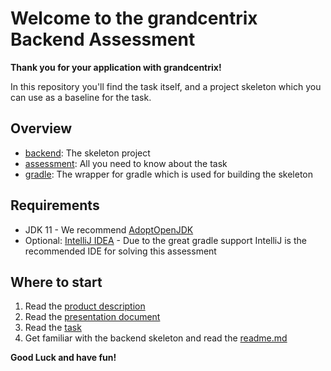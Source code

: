 # Welcome to the grandcentrix Backend Assessment

**Thank you for your application with grandcentrix!**

In this repository you'll find the task itself, and a project skeleton which you can use as a baseline for the task.

## Overview

* [backend](backend): The skeleton project
* [assessment](assessment): All you need to know about the task
* [gradle](gradle): The wrapper for gradle which is used for building the skeleton

## Requirements

* JDK 11 - We recommend [AdoptOpenJDK](https://adoptopenjdk.net/)
* Optional: [IntelliJ IDEA](https://www.jetbrains.com/idea/download/) - Due to the great gradle support IntelliJ is the recommended IDE for solving this assessment

## Where to start

1. Read the [product description](assessment/product-description.md)
1. Read the [presentation document](assessment/presentation.md)
1. Read the [task](assessment/task.md)
1. Get familiar with the backend skeleton and read the [readme.md](backend/readme.md)

**Good Luck and have fun!**
